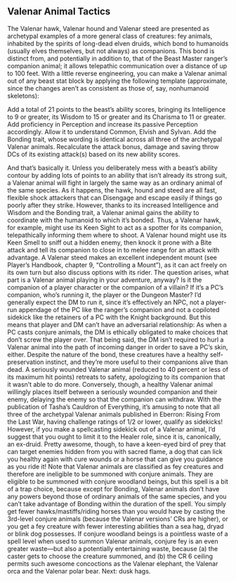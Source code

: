 ## Valenar Animal Tactics

The Valenar hawk, Valenar hound and Valenar steed are presented as archetypal examples of a more general class of creatures: fey animals, inhabited by the spirits of long-dead elven druids, which bond to humanoids (usually elves themselves, but not always) as companions. This bond is distinct from, and potentially in addition to, that of the Beast Master ranger’s companion animal; it allows telepathic communication over a distance of up to 100 feet. With a little reverse engineering, you can make a Valenar animal out of any beast stat block by applying the following template (approximate, since the changes aren’t as consistent as those of, say, nonhumanoid skeletons):

Add a total of 21 points to the beast’s ability scores, bringing its Intelligence to 9 or greater, its Wisdom to 15 or greater and its Charisma to 11 or greater.
Add proficiency in Perception and increase its passive Perception accordingly.
Allow it to understand Common, Elvish and Sylvan.
Add the Bonding trait, whose wording is identical across all three of the archetypal Valenar animals.
Recalculate the attack bonus, damage and saving throw DCs of its existing attack(s) based on its new ability scores.


And that’s basically it. Unless you deliberately mess with a beast’s ability contour by adding lots of points to an ability that isn’t already its strong suit, a Valenar animal will fight in largely the same way as an ordinary animal of the same species. As it happens, the hawk, hound and steed are all fast, flexible shock attackers that can Disengage and escape easily if things go poorly after they strike.
However, thanks to its increased Intelligence and Wisdom and the Bonding trait, a Valenar animal gains the ability to coordinate with the humanoid to which it’s bonded. Thus, a Valenar hawk, for example, might use its Keen Sight to act as a spotter for its companion, telepathically informing them where to shoot. A Valenar hound might use its Keen Smell to sniff out a hidden enemy, then knock it prone with a Bite attack and tell its companion to close in to melee range for an attack with advantage. A Valenar steed makes an excellent independent mount (see Player’s Handbook, chapter 9, “Controlling a Mount”), as it can act freely on its own turn but also discuss options with its rider.
The question arises, what part is a Valenar animal playing in your adventure, anyway? Is it the companion of a player character or the companion of a villain? If it’s a PC’s companion, who’s running it, the player or the Dungeon Master? I’d generally expect the DM to run it, since it’s effectively an NPC, not a player-run appendage of the PC like the ranger’s companion and not a copiloted sidekick like the retainers of a PC with the Knight background. But this means that player and DM can’t have an adversarial relationship: As when a PC casts conjure animals, the DM is ethically obligated to make choices that don’t screw the player over.
That being said, the DM isn’t required to hurl a Valenar animal into the path of incoming danger in order to save a PC’s skin, either. Despite the nature of the bond, these creatures have a healthy self-preservation instinct, and they’re more useful to their companions alive than dead. A seriously wounded Valenar animal (reduced to 40 percent or less of its maximum hit points) retreats to safety, apologizing to its companion that it wasn’t able to do more. Conversely, though, a healthy Valenar animal willingly places itself between a seriously wounded companion and their enemy, delaying the enemy so that the companion can withdraw.
With the publication of Tasha’s Cauldron of Everything, it’s amusing to note that all three of the archetypal Valenar animals published in Eberron: Rising From the Last War, having challenge ratings of 1/2 or lower, qualify as sidekicks! However, if you make a spellcasting sidekick out of a Valenar animal, I’d suggest that you ought to limit it to the Healer role, since it is, canonically, an ex-druid. Pretty awesome, though, to have a keen-eyed bird of prey that can target enemies hidden from you with sacred flame, a dog that can lick you healthy again with cure wounds or a horse that can give you guidance as you ride it!
Note that Valenar animals are classified as fey creatures and therefore are ineligible to be summoned with conjure animals. They are eligible to be summoned with conjure woodland beings, but this spell is a bit of a trap choice, because except for Bonding, Valenar animals don’t have any powers beyond those of ordinary animals of the same species, and you can’t take advantage of Bonding within the duration of the spell. You simply get fewer hawks/mastiffs/riding horses than you would have by casting the 3rd-level conjure animals (because the Valenar versions’ CRs are higher), or you get a fey creature with fewer interesting abilities than a sea hag, dryad or blink dog possesses.
If conjure woodland beings is a pointless waste of a spell level when used to summon Valenar animals, conjure fey is an even greater waste—but also a potentially entertaining waste, because (a) the caster gets to choose the creature summoned, and (b) the CR 6 ceiling permits such awesome concoctions as the Valenar elephant, the Valenar orca and the Valenar polar bear.
Next: dusk hags.
